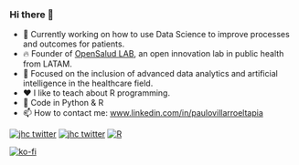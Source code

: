 ### Hi there 👋

- 🔭 Currently working on how to use Data Science to improve processes and outcomes for patients.
- 🔥 Founder of [OpenSalud LAB](https://opensaludlab.org), an open innovation lab in public health from LATAM.
- 🌱 Focused on the inclusion of advanced data analytics and artificial intelligence in the healthcare field. 
- ❤️ I like to teach about R programming.
- 🐍 Code in Python & R
- 📫 How to contact me: www.linkedin.com/in/paulovillarroeltapia

[![jhc twitter](https://img.shields.io/badge/Twitter-@chazkon-00aced.svg?style=flat&logo=twitter)](https://twitter.com/chazkon)
[![jhc twitter](https://img.shields.io/badge/Twitter-@opensaludlab-00aced.svg?style=flat&logo=twitter)](https://twitter.com/opensaludlab)
[![R](https://img.shields.io/badge/-script-276DC3.svg?style=flat&logo=R)](https://cran.r-project.org)

[![ko-fi](https://ko-fi.com/img/githubbutton_sm.svg)](https://ko-fi.com/X8X32N1GH)
